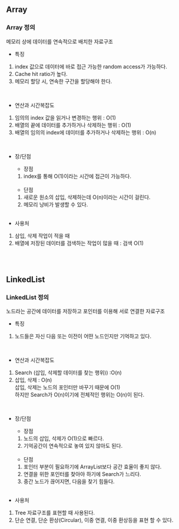 ## Array

### Array 정의

메모리 상에 데이터를 연속적으로 배치한 자료구조

- 특징
1. index 값으로 데이터에 바로 접근 가능한 random access가 가능하다.  
2. Cache hit ratio가 높다.  
3. 메모리 할당 시, 연속한 구간을 할당해야 한다.  
<br>

- 연산과 시간복잡도
1. 임의의 index 값을 읽거나 변경하는 행위 : O(1)  
2. 배열의 끝에 데이터를 추가하거나 삭제하는 행위 : O(1)  
3. 배열의 임의의 index에 데이터를 추가하거나 삭제하는 행위 : O(n)  
<br>

- 장/단점
  - 장점  
  1. index를 통해 O(1)이라는 시간에 접근이 가능하다.  
  <br>
  
  - 단점
  1. 새로운 원소의 삽입, 삭제하는데 O(n)이라는 시간이 걸린다.  
  2. 메모리 낭비가 발생할 수 있다.  
  <br>

- 사용처
1. 삼입, 삭제 작업이 적을 때  
2. 배열에 저장된 데이터를 검색하는 작업이 많을 때 : 검색 O(1)
<br>
<br>

## LinkedList

### LinkedList 정의

노드라는 공간에 데이터를 저장하고 포인터를 이용해 서로 연결한 자료구조

- 특징
1. 노드들은 자신 다음 또는 이전이 어떤 노드인지만 기억하고 있다.  
<br>

- 연산과 시간복잡도
1. Search (삽입, 삭제할 데이터를 찾는 행위)) :O(n)  
2. 삽입, 삭제 : O(n)  
삽입, 삭제는 노드의 포인터만 바꾸기 때문에 O(1)  
하지만 Search가 O(n)이기에 전체적인 행위는 O(n)이 된다.
<br>

- 장/단점
  - 장점  
  1. 노드의 삽입, 삭제가 O(1)으로 빠르다.
  2. 기억공간이 연속적으로 놓여 있지 않아도 된다.
  <br>
  
  - 단점
  1. 포인터 부분이 필요하기에 ArrayList보다 공간 효율이 좋지 않다.
  2. 연결을 위한 포인터를 찾아야 하기에 Search가 느리다.
  3. 중간 노드가 끊어지면, 다음을 찾기 힘들다.
  <br>

- 사용처
1. Tree 자료구조를 표현할 때 사용된다.
2. 단순 연결, 단순 환상(Circular), 이중 연결, 이중 환상등을 표현 할 수 있다.

